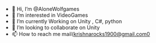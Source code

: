 - 👋 Hi, I’m @AloneWolfgames
- 👀 I’m interested in VideoGames
- 🌱 I’m currently Working on Unity , C#, python
- 💞️ I’m looking to collaborate on Unity
- 📫 How to reach me mail(krishnarocks1900@gmail.com0

<!---
AloneWolfgames/AloneWolfgames is a ✨ special ✨ repository because its `README.md` (this file) appears on your GitHub profile.
You can click the Preview link to take a look at your changes.
--->
